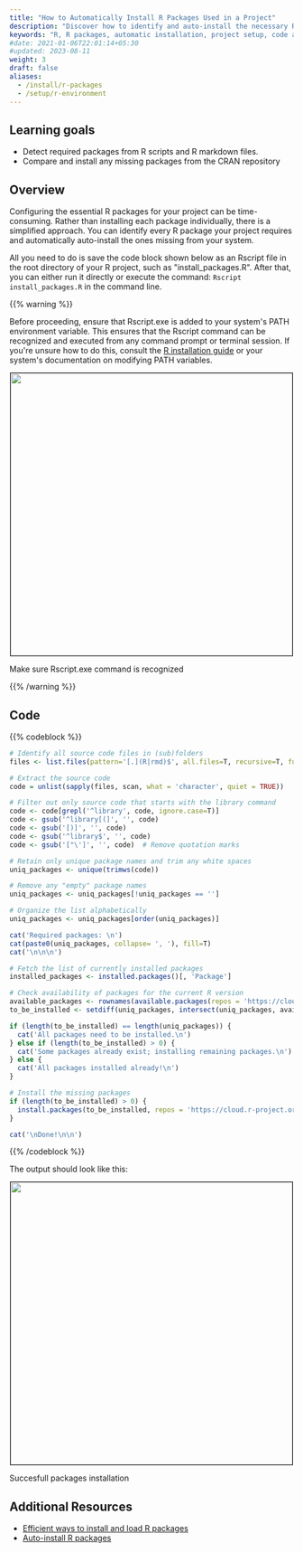 ```yaml
---
title: "How to Automatically Install R Packages Used in a Project"
description: "Discover how to identify and auto-install the necessary R packages for a given project."
keywords: "R, R packages, automatic installation, project setup, code automation, dependency management, gist, automation"
#date: 2021-01-06T22:01:14+05:30
#updated: 2023-08-11
weight: 3
draft: false
aliases:
  - /install/r-packages
  - /setup/r-environment
---
```


## Learning goals

- Detect required packages from R scripts and R markdown files.
- Compare and install any missing packages from the CRAN repository

## Overview

Configuring the essential R packages for your project can be time-consuming. Rather than installing each package individually, there is a simplified approach. You can identify every R package your project requires and automatically auto-install the ones missing from your system. 

All you need to do is save the code block shown below as an Rscript file in the root directory of your R project, such as "install_packages.R". After that, you can either run it directly or execute the command: `Rscript install_packages.R` in the command line.

{{% warning %}}

Before proceeding, ensure that Rscript.exe is added to your system's PATH environment variable. This ensures that the Rscript command can be recognized and executed from any command prompt or terminal session. If you're unsure how to do this, consult the [R installation guide](https://cran.r-project.org/doc/manuals/r-release/R-admin.html) or your system's documentation on modifying PATH variables.

<p align = "center">
<img src = "../images/Rscript-not-recognized.png" width="500" style="border:1px solid black;">
<figcaption> Make sure Rscript.exe command is recognized</figcaption>
</p>
{{% /warning %}}

## Code

{{% codeblock %}}
```R
# Identify all source code files in (sub)folders
files <- list.files(pattern='[.](R|rmd)$', all.files=T, recursive=T, full.names = T, ignore.case=T)

# Extract the source code
code = unlist(sapply(files, scan, what = 'character', quiet = TRUE))

# Filter out only source code that starts with the library command
code <- code[grepl('^library', code, ignore.case=T)]
code <- gsub('^library[(]', '', code)
code <- gsub('[)]', '', code)
code <- gsub('^library$', '', code)
code <- gsub('["\']', '', code)  # Remove quotation marks

# Retain only unique package names and trim any white spaces
uniq_packages <- unique(trimws(code))

# Remove any "empty" package names
uniq_packages <- uniq_packages[!uniq_packages == '']

# Organize the list alphabetically
uniq_packages <- uniq_packages[order(uniq_packages)]

cat('Required packages: \n')
cat(paste0(uniq_packages, collapse= ', '), fill=T)
cat('\n\n\n')

# Fetch the list of currently installed packages
installed_packages <- installed.packages()[, 'Package']

# Check availability of packages for the current R version
available_packages <- rownames(available.packages(repos = 'https://cloud.r-project.org'))
to_be_installed <- setdiff(uniq_packages, intersect(uniq_packages, available_packages))

if (length(to_be_installed) == length(uniq_packages)) {
  cat('All packages need to be installed.\n')
} else if (length(to_be_installed) > 0) {
  cat('Some packages already exist; installing remaining packages.\n')
} else {
  cat('All packages installed already!\n')
}

# Install the missing packages
if (length(to_be_installed) > 0) {
  install.packages(to_be_installed, repos = 'https://cloud.r-project.org')
}

cat('\nDone!\n\n')
```
{{% /codeblock %}}

The output should look like this:

<p align = "center">
<img src = "../images/success-install-R-packages.png" width="500" style="border:1px solid black;">
<figcaption> Succesfull packages installation</figcaption>
</p>

## Additional Resources
- [Efficient ways to install and load R packages](https://statsandr.com/blog/an-efficient-way-to-install-and-load-r-packages/)
- [Auto-install R packages](https://gist.github.com/mtandon09/4a870bf4addbe46e784059bce0e5d8d6)
